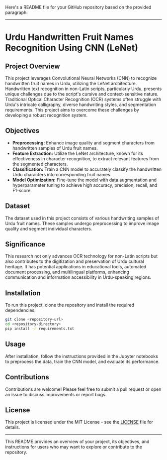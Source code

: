 Here's a README file for your GitHub repository based on the provided paragraph:

---

# Urdu Handwritten Fruit Names Recognition Using CNN (LeNet)

## Project Overview
This project leverages Convolutional Neural Networks (CNN) to recognize handwritten fruit names in Urdu, utilizing the LeNet architecture. Handwritten text recognition in non-Latin scripts, particularly Urdu, presents unique challenges due to the script's cursive and context-sensitive nature. Traditional Optical Character Recognition (OCR) systems often struggle with Urdu's intricate calligraphy, diverse handwriting styles, and segmentation requirements. This project aims to overcome these challenges by developing a robust recognition system.

## Objectives
- **Preprocessing:** Enhance image quality and segment characters from handwritten samples of Urdu fruit names.
- **Feature Extraction:** Utilize the LeNet architecture, known for its effectiveness in character recognition, to extract relevant features from the segmented characters.
- **Classification:** Train a CNN model to accurately classify the handwritten Urdu characters into corresponding fruit names.
- **Model Optimization:** Fine-tune the model with data augmentation and hyperparameter tuning to achieve high accuracy, precision, recall, and F1-score.

## Dataset
The dataset used in this project consists of various handwriting samples of Urdu fruit names. These samples undergo preprocessing to improve image quality and segment individual characters.

## Significance
This research not only advances OCR technology for non-Latin scripts but also contributes to the digitization and preservation of Urdu cultural heritage. It has potential applications in educational tools, automated document processing, and multilingual platforms, enhancing communication and information accessibility in Urdu-speaking regions.

## Installation
To run this project, clone the repository and install the required dependencies:

```bash
git clone <repository-url>
cd <repository-directory>
pip install -r requirements.txt
```

## Usage
After installation, follow the instructions provided in the Jupyter notebooks to preprocess the data, train the CNN model, and evaluate its performance.

## Contributions
Contributions are welcome! Please feel free to submit a pull request or open an issue to discuss improvements or report bugs.

## License
This project is licensed under the MIT License - see the [LICENSE](LICENSE) file for details.

---

This README provides an overview of your project, its objectives, and instructions for users who may want to explore or contribute to the repository.
